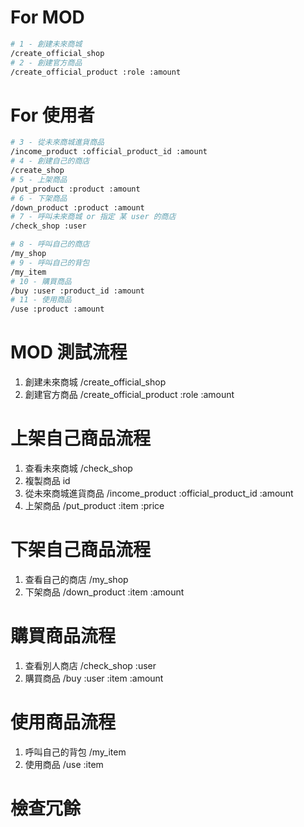 # For MOD

```bash
# 1 - 創建未來商城
/create_official_shop
# 2 - 創建官方商品
/create_official_product :role :amount
```

# For 使用者

```bash
# 3 - 從未來商城進貨商品
/income_product :official_product_id :amount
# 4 - 創建自己的商店
/create_shop
# 5 - 上架商品
/put_product :product :amount
# 6 - 下架商品
/down_product :product :amount
# 7 - 呼叫未來商城 or 指定 某 user 的商店
/check_shop :user

# 8 - 呼叫自己的商店
/my_shop
# 9 - 呼叫自己的背包
/my_item
# 10 - 購買商品
/buy :user :product_id :amount
# 11 - 使用商品
/use :product :amount
```


# MOD 測試流程
1. 創建未來商城 /create_official_shop
2. 創建官方商品 /create_official_product :role :amount

# 上架自己商品流程
1. 查看未來商城 /check_shop
2. 複製商品 id
3. 從未來商城進貨商品 /income_product :official_product_id :amount
4. 上架商品 /put_product :item :price

# 下架自己商品流程
1. 查看自己的商店 /my_shop
2. 下架商品 /down_product :item :amount

# 購買商品流程
1. 查看別人商店 /check_shop :user
2. 購買商品 /buy :user :item :amount

# 使用商品流程
1. 呼叫自己的背包 /my_item
2. 使用商品 /use :item






# 檢查冗餘